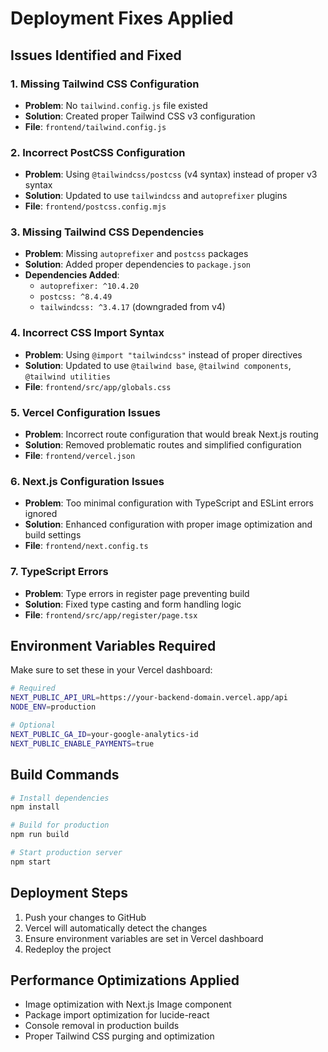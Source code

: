 # Deployment Fixes Applied

## Issues Identified and Fixed

### 1. Missing Tailwind CSS Configuration

- **Problem**: No `tailwind.config.js` file existed
- **Solution**: Created proper Tailwind CSS v3 configuration
- **File**: `frontend/tailwind.config.js`

### 2. Incorrect PostCSS Configuration

- **Problem**: Using `@tailwindcss/postcss` (v4 syntax) instead of proper v3 syntax
- **Solution**: Updated to use `tailwindcss` and `autoprefixer` plugins
- **File**: `frontend/postcss.config.mjs`

### 3. Missing Tailwind CSS Dependencies

- **Problem**: Missing `autoprefixer` and `postcss` packages
- **Solution**: Added proper dependencies to `package.json`
- **Dependencies Added**:
  - `autoprefixer: ^10.4.20`
  - `postcss: ^8.4.49`
  - `tailwindcss: ^3.4.17` (downgraded from v4)

### 4. Incorrect CSS Import Syntax

- **Problem**: Using `@import "tailwindcss"` instead of proper directives
- **Solution**: Updated to use `@tailwind base`, `@tailwind components`, `@tailwind utilities`
- **File**: `frontend/src/app/globals.css`

### 5. Vercel Configuration Issues

- **Problem**: Incorrect route configuration that would break Next.js routing
- **Solution**: Removed problematic routes and simplified configuration
- **File**: `frontend/vercel.json`

### 6. Next.js Configuration Issues

- **Problem**: Too minimal configuration with TypeScript and ESLint errors ignored
- **Solution**: Enhanced configuration with proper image optimization and build settings
- **File**: `frontend/next.config.ts`

### 7. TypeScript Errors

- **Problem**: Type errors in register page preventing build
- **Solution**: Fixed type casting and form handling logic
- **File**: `frontend/src/app/register/page.tsx`

## Environment Variables Required

Make sure to set these in your Vercel dashboard:

```bash
# Required
NEXT_PUBLIC_API_URL=https://your-backend-domain.vercel.app/api
NODE_ENV=production

# Optional
NEXT_PUBLIC_GA_ID=your-google-analytics-id
NEXT_PUBLIC_ENABLE_PAYMENTS=true
```

## Build Commands

```bash
# Install dependencies
npm install

# Build for production
npm run build

# Start production server
npm start
```

## Deployment Steps

1. Push your changes to GitHub
2. Vercel will automatically detect the changes
3. Ensure environment variables are set in Vercel dashboard
4. Redeploy the project

## Performance Optimizations Applied

- Image optimization with Next.js Image component
- Package import optimization for lucide-react
- Console removal in production builds
- Proper Tailwind CSS purging and optimization
